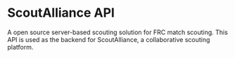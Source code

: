 # ScoutAlliance API
A open source server-based scouting solution for FRC match scouting. This API is used as the backend for ScoutAlliance, a collaborative scouting platform.
